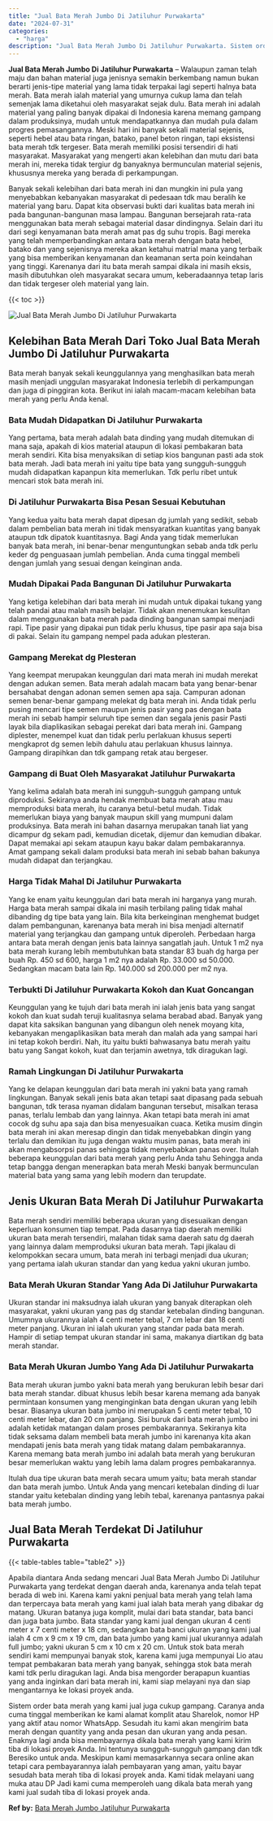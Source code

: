 ```yaml
---
title: "Jual Bata Merah Jumbo Di Jatiluhur Purwakarta"
date: "2024-07-31"
categories: 
  - "harga"
description: "Jual Bata Merah Jumbo Di Jatiluhur Purwakarta. Sistem order bata merah yang kami jual juga cukup gampang. Caranya anda cuma tinggal memberikan ke kami alamat..."
---
```


**Jual Bata Merah Jumbo Di Jatiluhur Purwakarta** – Walaupun zaman telah maju dan bahan material juga jenisnya semakin berkembang namun bukan berarti jenis-tipe material yang lama tidak terpakai lagi seperti halnya bata merah. Bata merah ialah material yang umurnya cukup lama dan telah semenjak lama diketahui oleh masyarakat sejak dulu. Bata merah ini adalah material yang paling banyak dipakai di Indonesia karena memang gampang dalam produksinya, mudah untuk mendapatkannya dan mudah pula dalam progres pemasangannya. Meski hari ini banyak sekali material sejenis, seperti hebel atau bata ringan, batako, panel beton ringan, tapi eksistensi bata merah tdk tergeser. Bata merah memiliki posisi tersendiri di hati masyarakat. Masyarakat yang mengerti akan kelebihan dan mutu dari bata merah ini, mereka tidak tergiur dg banyaknya bermunculan material sejenis, khususnya mereka yang berada di perkampungan.

Banyak sekali kelebihan dari bata merah ini dan mungkin ini pula yang menyebabkan kebanyakan masyarakat di pedesaan tdk mau beralih ke material yang baru. Dapat kita observasi bukti dari kualitas bata merah ini pada bangunan-bangunan masa lampau. Bangunan bersejarah rata-rata menggunakan bata merah sebagai material dasar dindingnya. Selain dari itu dari segi kenyamanan bata merah amat pas dg suhu tropis. Bagi mereka yang telah memperbandingkan antara bata merah dengan bata hebel, batako dan yang sejenisnya mereka akan ketahui matrial mana yang terbaik yang bisa memberikan kenyamanan dan keamanan serta poin keindahan yang tinggi. Karenanya dari itu bata merah sampai dikala ini masih eksis, masih dibutuhkan oleh masyarakat secara umum, keberadaannya tetap laris dan tidak tergeser oleh material yang lain.

{{< toc >}}

![Jual Bata Merah Jumbo Di Jatiluhur Purwakarta](/images/jual-bata-merah-18.png)

## Kelebihan Bata Merah Dari Toko Jual Bata Merah Jumbo Di Jatiluhur Purwakarta

Bata merah banyak sekali keunggulannya yang menghasilkan bata merah masih menjadi unggulan masyarakat Indonesia terlebih di perkampungan dan juga di pinggiran kota. Berikut ini ialah macam-macam kelebihan bata merah yang perlu Anda kenal.

### Bata Mudah Didapatkan Di Jatiluhur Purwakarta

Yang pertama, bata merah adalah bata dinding yang mudah ditemukan di mana saja, apakah di kios material ataupun di lokasi pembakaran bata merah sendiri. Kita bisa menyaksikan di setiap kios bangunan pasti ada stok bata merah. Jadi bata merah ini yaitu tipe bata yang sungguh-sungguh mudah didapatkan kapanpun kita memerlukan. Tdk perlu ribet untuk mencari stok bata merah ini.

### Di Jatiluhur Purwakarta Bisa Pesan Sesuai Kebutuhan

Yang kedua yaitu bata merah dapat dipesan dg jumlah yang sedikit, sebab dalam pembelian bata merah ini tidak mensyaratkan kuantitas yang banyak ataupun tdk dipatok kuantitasnya. Bagi Anda yang tidak memerlukan banyak bata merah, ini benar-benar menguntungkan sebab anda tdk perlu keder dg penguasaan jumlah pembelian. Anda cuma tinggal membeli dengan jumlah yang sesuai dengan keinginan anda.

### Mudah Dipakai Pada Bangunan Di Jatiluhur Purwakarta

Yang ketiga kelebihan dari bata merah ini mudah untuk dipakai tukang yang telah pandai atau malah masih belajar. Tidak akan menemukan kesulitan dalam menggunakan bata merah pada dinding bangunan sampai menjadi rapi. Tipe pasir yang dipakai pun tidak perlu khusus, tipe pasir apa saja bisa di pakai. Selain itu gampang nempel pada adukan plesteran.

### Gampang Merekat dg Plesteran

Yang keempat merupakan keunggulan dari mata merah ini mudah merekat dengan adukan semen. Bata merah adalah macam bata yang benar-benar bersahabat dengan adonan semen semen apa saja. Campuran adonan semen benar-benar gampang melekat dg bata merah ini. Anda tidak perlu pusing mencari tipe semen maupun jenis pasir yang pas dengan bata merah ini sebab hampir seluruh tipe semen dan segala jenis pasir Pasti layak bila diaplikasikan sebagai perekat dari bata merah ini. Gampang diplester, menempel kuat dan tidak perlu perlakuan khusus seperti mengkaprot dg semen lebih dahulu atau perlakuan khusus lainnya. Gampang dirapihkan dan tdk gampang retak atau bergeser.

### Gampang di Buat Oleh Masyarakat Jatiluhur Purwakarta

Yang kelima adalah bata merah ini sungguh-sungguh gampang untuk diproduksi. Sekiranya anda hendak membuat bata merah atau mau memproduksi bata merah, itu caranya betul-betul mudah. Tidak memerlukan biaya yang banyak maupun skill yang mumpuni dalam produksinya. Bata merah ini bahan dasarnya merupakan tanah liat yang dicampur dg sekam padi, kemudian dicetak, dijemur dan kemudian dibakar. Dapat memakai api sekam ataupun kayu bakar dalam pembakarannya. Amat gampang sekali dalam produksi bata merah ini sebab bahan bakunya mudah didapat dan terjangkau.

### Harga Tidak Mahal Di Jatiluhur Purwakarta

Yang ke enam yaitu keunggulan dari bata merah ini harganya yang murah. Harga bata merah sampai dikala ini masih terbilang paling tidak mahal dibanding dg tipe bata yang lain. Bila kita berkeinginan menghemat budget dalam pembangunan, karenanya bata merah ini bisa menjadi alternatif material yang terjangkau dan gampang untuk diperoleh. Perbedaan harga antara bata merah dengan jenis bata lainnya sangatlah jauh. Untuk 1 m2 nya bata merah kurang lebih membutuhkan bata standar 83 buah dg harga per buah Rp. 450 sd 600, harga 1 m2 nya adalah Rp. 33.000 sd 50.000. Sedangkan macam bata lain Rp. 140.000 sd 200.000 per m2 nya.

### Terbukti Di Jatiluhur Purwakarta Kokoh dan Kuat Goncangan

Keunggulan yang ke tujuh dari bata merah ini ialah jenis bata yang sangat kokoh dan kuat sudah teruji kualitasnya selama berabad abad. Banyak yang dapat kita saksikan bangunan yang dibangun oleh nenek moyang kita, kebanyakan mengaplikasikan bata merah dan malah ada yang sampai hari ini tetap kokoh berdiri. Nah, itu yaitu bukti bahwasanya batu merah yaitu batu yang Sangat kokoh, kuat dan terjamin awetnya, tdk diragukan lagi.

### Ramah Lingkungan Di Jatiluhur Purwakarta

Yang ke delapan keunggulan dari bata merah ini yakni bata yang ramah lingkungan. Banyak sekali jenis bata akan tetapi saat dipasang pada sebuah bangunan, tdk terasa nyaman didalam bangunan tersebut, misalkan terasa panas, terlalu lembab dan yang lainnya. Akan tetapi bata merah ini amat cocok dg suhu apa saja dan bisa menyesuaikan cuaca. Ketika musim dingin bata merah ini akan meresap dingin dan tidak menyebabkan dingin yang terlalu dan demikian itu juga dengan waktu musim panas, bata merah ini akan mengabsorpsi panas sehingga tidak menyebabkan panas over. Itulah beberapa keunggulan dari bata merah yang perlu Anda tahu Sehingga anda tetap bangga dengan menerapkan bata merah Meski banyak bermunculan material bata yang sama yang lebih modern dan terupdate.

## Jenis Ukuran Bata Merah Di Jatiluhur Purwakarta

Bata merah sendiri memiliki beberapa ukuran yang disesuaikan dengan keperluan konsumen tiap tempat. Pada dasarnya tiap daerah memiliki ukuran bata merah tersendiri, malahan tidak sama daerah satu dg daerah yang lainnya dalam memproduksi ukuran bata merah. Tapi jikalau di kelompokkan secara umum, bata merah ini terbagi menjadi dua ukuran; yang pertama ialah ukuran standar dan yang kedua yakni ukuran jumbo.

### Bata Merah Ukuran Standar Yang Ada Di Jatiluhur Purwakarta

Ukuran standar ini maksudnya ialah ukuran yang banyak diterapkan oleh masyarakat, yakni ukuran yang pas dg standar ketebalan dinding bangunan. Umumnya ukurannya ialah 4 centi meter tebal, 7 cm lebar dan 18 centi meter panjang. Ukuran ini ialah ukuran yang standar pada bata merah. Hampir di setiap tempat ukuran standar ini sama, makanya diartikan dg bata merah standar.

### Bata Merah Ukuran Jumbo Yang Ada Di Jatiluhur Purwakarta

Bata merah ukuran jumbo yakni bata merah yang berukuran lebih besar dari bata merah standar. dibuat khusus lebih besar karena memang ada banyak permintaan konsumen yang menginginkan bata dengan ukuran yang lebih besar. Biasanya ukuran bata jumbo ini merupakan 5 centi meter tebal, 10 centi meter lebar, dan 20 cm panjang. Sisi buruk dari bata merah jumbo ini adalah ketidak matangan dalam proses pembakarannya. Sekiranya kita tidak seksama dalam membeli bata merah jumbo ini karenanya kita akan mendapati jenis bata merah yang tidak matang dalam pembakarannya. Karena memang bata merah jumbo ini adalah bata merah yang berukuran besar memerlukan waktu yang lebih lama dalam progres pembakarannya.

Itulah dua tipe ukuran bata merah secara umum yaitu; bata merah standar dan bata merah jumbo. Untuk Anda yang mencari ketebalan dinding di luar standar yaitu ketebalan dinding yang lebih tebal, karenanya pantasnya pakai bata merah jumbo.

## Jual Bata Merah Terdekat Di Jatiluhur Purwakarta

{{< table-tables table="table2" >}}

Apabila diantara Anda sedang mencari Jual Bata Merah Jumbo Di Jatiluhur Purwakarta yang terdekat dengan daerah anda, karenanya anda telah tepat berada di web ini. Karena kami yakni penjual bata merah yang telah lama dan terpercaya bata merah yang kami jual ialah bata merah yang dibakar dg matang. Ukuran batanya juga komplit, mulai dari bata standar, bata banci dan juga bata jumbo. Bata standar yang kami jual dengan ukuran 4 centi meter x 7 centi meter x 18 cm, sedangkan bata banci ukuran yang kami jual ialah 4 cm x 9 cm x 19 cm, dan bata jumbo yang kami jual ukurannya adalah full jumbo; yakni ukuran 5 cm x 10 cm x 20 cm. Untuk stok bata merah sendiri kami mempunyai banyak stok, karena kami juga mempunyai Lio atau tempat pembakaran bata merah yang banyak, sehingga stok bata merah kami tdk perlu diragukan lagi. Anda bisa mengorder berapapun kuantias yang anda inginkan dari bata merah ini, kami siap melayani nya dan siap mengantarnya ke lokasi proyek anda.

Sistem order bata merah yang kami jual juga cukup gampang. Caranya anda cuma tinggal memberikan ke kami alamat komplit atau Sharelok, nomor HP yang aktif atau nomor WhatsApp. Sesudah itu kami akan mengirim bata merah dengan quantity yang anda pesan dan ukuran yang anda pesan. Enaknya lagi anda bisa membayarnya dikala bata merah yang kami kirim tiba di lokasi proyek Anda. Ini tentunya sungguh-sungguh gampang dan tdk Beresiko untuk anda. Meskipun kami memasarkannya secara online akan tetapi cara pembayarannya ialah pembayaran yang aman, yaitu bayar sesudah bata merah tiba di lokasi proyek anda. Kami tidak melayani uang muka atau DP Jadi kami cuma memperoleh uang dikala bata merah yang kami jual sudah tiba di lokasi proyek anda.

**Ref by:** [Bata Merah Jumbo Jatiluhur Purwakarta](https://id.wikipedia.org/wiki/Bata)
